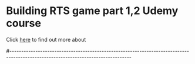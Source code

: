 # Building RTS game part 1,2 Udemy course

Click [here](https://www.udemy.com/building-an-unreal-rts-game-the-basics/) to find out more about

#---------------------------------------------------------------------------------------------------------------------------------

